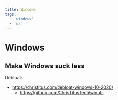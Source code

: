 ```yaml
---
title: Windows
tags:
  - 'windows'
  - 'os'
---
```


# Windows

## Make Windows suck less

Debloat:

* https://christitus.com/debloat-windows-10-2020/
	* https://github.com/ChrisTitusTech/winutil
